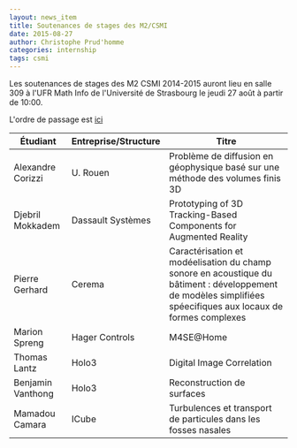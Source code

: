 ```yaml
---
layout: news_item
title: Soutenances de stages des M2/CSMI
date: 2015-08-27
author: Christophe Prud'homme
categories: internship
tags: csmi
---
```


Les soutenances de stages des M2 CSMI 2014-2015 auront lieu en salle 309 à l'UFR Math Info de l'Université de Strasbourg
le jeudi 27 août à partir de 10:00.

L'ordre de passage est [ici](https://docs.google.com/spreadsheets/d/1N4iS0fy-o6aC3af-UpW0g30QHM3DfoUNn3FQmgNi4AQ/edit?usp=sharing)

| Étudiant | Entreprise/Structure | Titre |
|----------|----------------------|-------|
|Alexandre Corizzi|U. Rouen| Problème de diffusion en géophysique basé sur une méthode des volumes finis 3D|
|Djebril Mokkadem| Dassault Systèmes| Prototyping of 3D Tracking-Based Components for Augmented Reality|
|Pierre Gerhard| Cerema | Caractérisation et modéelisation du champ sonore en acoustique du bâtiment : développement de modèles simplifiées spéecifiques aux locaux de formes complexes | 
| Marion Spreng| Hager Controls | M4SE@Home |
| Thomas Lantz | Holo3 | Digital Image Correlation |
| Benjamin Vanthong| Holo3 | Reconstruction de surfaces |
| Mamadou Camara  | ICube | Turbulences et transport de particules dans les fosses nasales|
